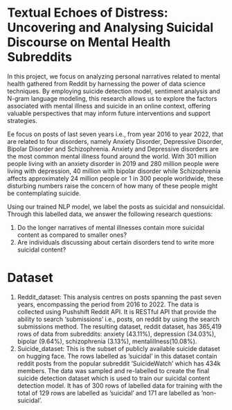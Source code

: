 # Textual Echoes of Distress: Uncovering and Analysing Suicidal Discourse on Mental Health Subreddits
In this project, we focus on analyzing personal narratives related to mental health gathered from Reddit by harnessing the power of data science techniques. By employing suicide detection model, sentiment analysis and N-gram language modeling, this research allows us to explore the factors associated with mental illness and suicide in an online context, offering valuable perspectives that may inform future interventions and support strategies.

Ee focus on posts of last seven years i.e., from year 2016 to year 2022, that are related to four disorders, namely Anxiety Disorder, Depressive Disorder, Bipolar Disorder and Schizophrenia. Anxiety and Depressive disorders are the most common mental illness found around the world. With 301 million people living with an anxiety disorder in 2019 and 280 million people were living with depression, 40 million with bipolar disorder while Schizophrenia affects approximately 24 million people or 1 in 300 people worldwide, these disturbing numbers raise the concern of how many of these people might be contemplating suicide.

Using our trained NLP model, we label the posts as suicidal and nonsuicidal. Through this labelled data, we answer the following research questions:
1) Do the longer narratives of mental illnesses contain more suicidal content as compared to smaller ones?
2) Are individuals discussing about certain disorders tend to write more suicidal content?

# Dataset

1) Reddit_dataset: This analysis centres on posts spanning the past seven years, encompassing the period from 2016 to 2022. The data is collected using Pushshift Reddit API. It is RESTful API that provide the ability to search ‘submissions’ i.e., posts, on reddit by using the search submissions method. The resulting dataset, reddit dataset, has 365,419 rows of data from subreddits: anxiety (43.11%), depression (34.03%), bipolar (9.64%), schizophrenia (3.13%), mentalillness(10.08%).
2) Suicide_dataset: This is the subset of publicly available suicide dataset on hugging face. The rows labelled as ’suicidal’ in this dataset contain reddit posts from the popular subreddit ’SuicideWatch’ which has 434k members. The data was sampled and re-labelled to create the final suicide detection dataset which is used to train our suicidal content detection model. It has of 300 rows of labelled data for training with the total of 129 rows are labelled as ’suicidal’ and 171 are labelled as ’non-suicidal’.

#

